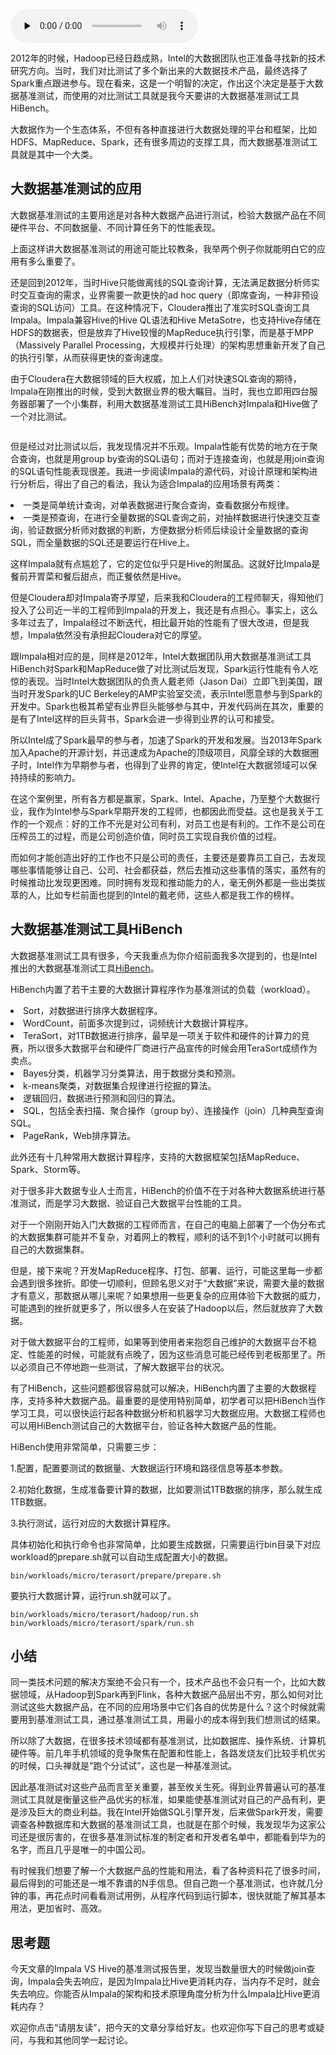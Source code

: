 <audio id="audio" title="23 | 大数据基准测试可以带来什么好处？" controls="" preload="none"><source id="mp3" src="https://static001.geekbang.org/resource/audio/5a/73/5a7f6c76c651ac09f88de68ab36ab673.mp3"></audio>

2012年的时候，Hadoop已经日趋成熟，Intel的大数据团队也正准备寻找新的技术研究方向。当时，我们对比测试了多个新出来的大数据技术产品，最终选择了Spark重点跟进参与。现在看来，这是一个明智的决定，作出这个决定是基于大数据基准测试，而使用的对比测试工具就是我今天要讲的大数据基准测试工具HiBench。

大数据作为一个生态体系，不但有各种直接进行大数据处理的平台和框架，比如HDFS、MapReduce、Spark，还有很多周边的支撑工具，而大数据基准测试工具就是其中一个大类。

## 大数据基准测试的应用

大数据基准测试的主要用途是对各种大数据产品进行测试，检验大数据产品在不同硬件平台、不同数据量、不同计算任务下的性能表现。

上面这样讲大数据基准测试的用途可能比较教条，我举两个例子你就能明白它的应用有多么重要了。

还是回到2012年，当时Hive只能做离线的SQL查询计算，无法满足数据分析师实时交互查询的需求，业界需要一款更快的ad hoc query（即席查询，一种非预设查询的SQL访问）工具。在这种情况下，Cloudera推出了准实时SQL查询工具Impala。Impala兼容Hive的Hive QL语法和Hive MetaSotre，也支持Hive存储在HDFS的数据表，但是放弃了Hive较慢的MapReduce执行引擎，而是基于MPP（Massively Parallel Processing，大规模并行处理）的架构思想重新开发了自己的执行引擎，从而获得更快的查询速度。

由于Cloudera在大数据领域的巨大权威，加上人们对快速SQL查询的期待，Impala在刚推出的时候，受到大数据业界的极大瞩目。当时，我也立即用四台服务器部署了一个小集群，利用大数据基准测试工具HiBench对Impala和Hive做了一个对比测试。

<img src="https://static001.geekbang.org/resource/image/96/9b/961e6cc96cb0beb649d96bd21ed62b9b.png" alt="">

但是经过对比测试以后，我发现情况并不乐观。Impala性能有优势的地方在于聚合查询，也就是用group by查询的SQL语句；而对于连接查询，也就是用join查询的SQL语句性能表现很差。我进一步阅读Impala的源代码，对设计原理和架构进行分析后，得出了自己的看法，我认为适合Impala的应用场景有两类：

<li>
一类是简单统计查询，对单表数据进行聚合查询，查看数据分布规律。
</li>
<li>
一类是预查询，在进行全量数据的SQL查询之前，对抽样数据进行快速交互查询，验证数据分析师对数据的判断，方便数据分析师后续设计全量数据的查询SQL，而全量数据的SQL还是要运行在Hive上。
</li>

这样Impala就有点尴尬了，它的定位似乎只是Hive的附属品。这就好比Impala是餐前开胃菜和餐后甜点，而正餐依然是Hive。

但是Cloudera却对Impala寄予厚望，后来我和Cloudera的工程师聊天，得知他们投入了公司近一半的工程师到Impala的开发上，我还是有点担心。事实上，这么多年过去了，Impala经过不断迭代，相比最开始的性能有了很大改进，但是我想，Impala依然没有承担起Cloudera对它的厚望。

跟Impala相对应的是，同样是2012年，Intel大数据团队用大数据基准测试工具HiBench对Spark和MapReduce做了对比测试后发现，Spark运行性能有令人吃惊的表现。当时Intel大数据团队的负责人戴老师（Jason Dai）立即飞到美国，跟当时开发Spark的UC Berkeley的AMP实验室交流，表示Intel愿意参与到Spark的开发中。Spark也极其希望有业界巨头能够参与其中，开发代码尚在其次，重要的是有了Intel这样的巨头背书，Spark会进一步得到业界的认可和接受。

所以Intel成了Spark最早的参与者，加速了Spark的开发和发展。当2013年Spark加入Apache的开源计划，并迅速成为Apache的顶级项目，风靡全球的大数据圈子时，Intel作为早期参与者，也得到了业界的肯定，使Intel在大数据领域可以保持持续的影响力。

在这个案例里，所有各方都是赢家，Spark、Intel、Apache，乃至整个大数据行业，我作为Intel参与Spark早期开发的工程师，也都因此而受益。这也是我关于工作的一个观点：好的工作不光是对公司有利，对员工也是有利的。工作不是公司在压榨员工的过程，而是公司创造价值，同时员工实现自我价值的过程。

而如何才能创造出好的工作也不只是公司的责任，主要还是要靠员工自己，去发现哪些事情能够让自己、公司、社会都获益，然后去推动这些事情的落实，虽然有的时候推动比发现更困难。同时拥有发现和推动能力的人，毫无例外都是一些出类拔萃的人，比如专栏前面也提到的Intel的戴老师，这些人都是我工作的榜样。

## 大数据基准测试工具HiBench

大数据基准测试工具有很多，今天我重点为你介绍前面我多次提到的，也是Intel推出的大数据基准测试工具[HiBench](http://github.com/intel-hadoop/HiBench)。

HiBench内置了若干主要的大数据计算程序作为基准测试的负载（workload）。

<li>
Sort，对数据进行排序大数据程序。
</li>
<li>
WordCount，前面多次提到过，词频统计大数据计算程序。
</li>
<li>
TeraSort，对1TB数据进行排序，最早是一项关于软件和硬件的计算力的竞赛，所以很多大数据平台和硬件厂商进行产品宣传的时候会用TeraSort成绩作为卖点。
</li>
<li>
Bayes分类，机器学习分类算法，用于数据分类和预测。
</li>
<li>
k-means聚类，对数据集合规律进行挖掘的算法。
</li>
<li>
逻辑回归，数据进行预测和回归的算法。
</li>
<li>
SQL，包括全表扫描、聚合操作（group by）、连接操作（join）几种典型查询SQL。
</li>
<li>
PageRank，Web排序算法。
</li>

此外还有十几种常用大数据计算程序，支持的大数据框架包括MapReduce、Spark、Storm等。

对于很多非大数据专业人士而言，HiBench的价值不在于对各种大数据系统进行基准测试，而是学习大数据、验证自己大数据平台性能的工具。

对于一个刚刚开始入门大数据的工程师而言，在自己的电脑上部署了一个伪分布式的大数据集群可能并不复杂，对着网上的教程，顺利的话不到1个小时就可以拥有自己的大数据集群。

但是，接下来呢？开发MapReduce程序、打包、部署、运行，可能这里每一步都会遇到很多挫折。即使一切顺利，但顾名思义对于“大数据”来说，需要大量的数据才有意义，那数据从哪儿来呢？如果想用一些更复杂的应用体验下大数据的威力，可能遇到的挫折就更多了，所以很多人在安装了Hadoop以后，然后就放弃了大数据。

对于做大数据平台的工程师，如果等到使用者来抱怨自己维护的大数据平台不稳定、性能差的时候，可能就有点晚了，因为这些消息可能已经传到老板那里了。所以必须自己不停地跑一些测试，了解大数据平台的状况。

有了HiBench，这些问题都很容易就可以解决，HiBench内置了主要的大数据程序，支持多种大数据产品。最重要的是使用特别简单，初学者可以把HiBench当作学习工具，可以很快运行起各种数据分析和机器学习大数据应用。大数据工程师也可以用HiBench测试自己的大数据平台，验证各种大数据产品的性能。

HiBench使用非常简单，只需要三步：

1.配置，配置要测试的数据量、大数据运行环境和路径信息等基本参数。

2.初始化数据，生成准备要计算的数据，比如要测试1TB数据的排序，那么就生成1TB数据。

3.执行测试，运行对应的大数据计算程序。

具体初始化和执行命令也非常简单，比如要生成数据，只需要运行bin目录下对应workload的prepare.sh就可以自动生成配置大小的数据。

```
bin/workloads/micro/terasort/prepare/prepare.sh

```

要执行大数据计算，运行run.sh就可以了。

```
bin/workloads/micro/terasort/hadoop/run.sh
bin/workloads/micro/terasort/spark/run.sh

```

## 小结

同一类技术问题的解决方案绝不会只有一个，技术产品也不会只有一个，比如大数据领域，从Hadoop到Spark再到Flink，各种大数据产品层出不穷，那么如何对比测试这些大数据产品，在不同的应用场景中它们各自的优势是什么？这个时候就需要用到基准测试工具，通过基准测试工具，用最小的成本得到我们想测试的结果。

所以除了大数据，在很多技术领域都有基准测试，比如数据库、操作系统、计算机硬件等。前几年手机领域的竞争聚焦在配置和性能上，各路发烧友们比较手机优劣的时候，口头禅就是“跑个分试试”，这也是一种基准测试。

因此基准测试对这些产品而言至关重要，甚至攸关生死。得到业界普遍认可的基准测试工具就是衡量这些产品优劣的标准，如果能使基准测试对自己的产品有利，更是涉及巨大的商业利益。我在Intel开始做SQL引擎开发，后来做Spark开发，需要调查各种数据库和大数据的基准测试工具，也就是在那个时候，我发现华为这家公司还是很厉害的，在很多基准测试标准的制定者和开发者名单中，都能看到华为的名字，而且几乎是唯一的中国公司。

有时候我们想要了解一个大数据产品的性能和用法，看了各种资料花了很多时间，最后得到的可能还是一堆不靠谱的N手信息。但自己跑一个基准测试，也许就几分钟的事，再花点时间看看测试用例，从程序代码到运行脚本，很快就能了解其基本用法，更加省时、高效。

## 思考题

今天文章的Impala VS Hive的基准测试报告里，发现当数量很大的时候做join查询，Impala会失去响应，是因为Impala比Hive更消耗内存，当内存不足时，就会失去响应。你能否从Impala的架构和技术原理角度分析为什么Impala比Hive更消耗内存？

欢迎你点击“请朋友读”，把今天的文章分享给好友。也欢迎你写下自己的思考或疑问，与我和其他同学一起讨论。


